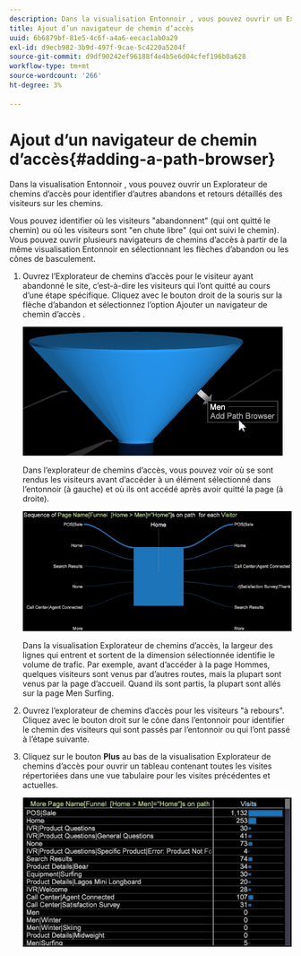 ```yaml
---
description: Dans la visualisation Entonnoir , vous pouvez ouvrir un Explorateur de chemins d’accès pour identifier d’autres abandons et retours détaillés des visiteurs sur les chemins.
title: Ajout d’un navigateur de chemin d’accès
uuid: 6b6879bf-81e5-4c6f-a4a6-eecac1ab0a29
exl-id: d9ecb982-3b9d-497f-9cae-5c4220a5204f
source-git-commit: d9df90242ef96188f4e4b5e6d04cfef196b0a628
workflow-type: tm+mt
source-wordcount: '266'
ht-degree: 3%

---
```


# Ajout d’un navigateur de chemin d’accès{#adding-a-path-browser}

Dans la visualisation Entonnoir , vous pouvez ouvrir un Explorateur de chemins d’accès pour identifier d’autres abandons et retours détaillés des visiteurs sur les chemins.

<!-- <a id="section_874AAAA89CB440EA9EABC514E987B613"></a> -->

Vous pouvez identifier où les visiteurs &quot;abandonnent&quot; (qui ont quitté le chemin) ou où les visiteurs sont &quot;en chute libre&quot; (qui ont suivi le chemin). Vous pouvez ouvrir plusieurs navigateurs de chemins d’accès à partir de la même visualisation Entonnoir en sélectionnant les flèches d’abandon ou les cônes de basculement.

1. Ouvrez l’Explorateur de chemins d’accès pour le visiteur ayant abandonné le site, c’est-à-dire les visiteurs qui l’ont quitté au cours d’une étape spécifique. Cliquez avec le bouton droit de la souris sur la flèche d’abandon et sélectionnez l’option Ajouter un navigateur de chemin d’accès .

   ![](assets/funnel_path_browser_1.png)

   Dans l’explorateur de chemins d’accès, vous pouvez voir où se sont rendus les visiteurs avant d’accéder à un élément sélectionné dans l’entonnoir (à gauche) et où ils ont accédé après avoir quitté la page (à droite).

   ![](assets/funnel_path_browser_2.png)

   Dans la visualisation Explorateur de chemins d’accès, la largeur des lignes qui entrent et sortent de la dimension sélectionnée identifie le volume de trafic. Par exemple, avant d’accéder à la page Hommes, quelques visiteurs sont venus par d’autres routes, mais la plupart sont venus par la page d’accueil. Quand ils sont partis, la plupart sont allés sur la page Men Surfing.

1. Ouvrez l’explorateur de chemins d’accès pour les visiteurs &quot;à rebours&quot;. Cliquez avec le bouton droit sur le cône dans l’entonnoir pour identifier le chemin des visiteurs qui sont passés par l’entonnoir ou qui l’ont passé à l’étape suivante.
1. Cliquez sur le bouton **Plus** au bas de la visualisation Explorateur de chemins d’accès pour ouvrir un tableau contenant toutes les visites répertoriées dans une vue tabulaire pour les visites précédentes et actuelles.

   ![](assets/path_browser_more.png)

